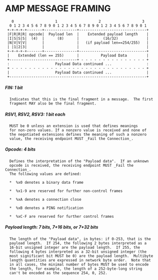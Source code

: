 # AMP MESSAGE FRAMING

       0                   1                   2                   3
      0 1 2 3 4 5 6 7 8 9 0 1 2 3 4 5 6 7 8 9 0 1 2 3 4 5 6 7 8 9 0 1
     +-+-+-+-+-------+---------------+-------------------------------+
     |F|R|R|R| opcode|  Payload len  |    Extended payload length    |
     |I|S|S|S|  (4)  |      (8)      |           (16/32)             |
     |N|V|V|V|       |               |   (if payload len==254/255)   |
     | |1|2|3|       |               |                               |
     +-+-+-+-+-------+---------------+-------------------------------+
     |    Extended (len == 255)      |          Payload Data         |
     +-------------------------------+ - - - - - - - - - - - - - - - +
     :                     Payload Data continued ...                :
     + - - - - - - - - - - - - - - - - - - - - - - - - - - - - - - - +
     |                     Payload Data continued ...                |
     +---------------------------------------------------------------+

##### FIN:  1 bit

      Indicates that this is the final fragment in a message.  The first
      fragment MAY also be the final fragment.

##### RSV1, RSV2, RSV3:  1 bit each

      MUST be 0 unless an extension is used that defines meanings
      for non-zero values. If a nonzero value is received and none of
      the negotiated extensions defines the meaning of such a nonzero
      value, the receiving endpoint MUST _Fail the Connection_.

##### Opcode:  4 bits

      Defines the interpretation of the "Payload data".  If an unknown
      opcode is received, the receiving endpoint MUST _Fail the Connection_.
      The following values are defined:

      *  %x0 denotes a binary data frame

      *  %x1-9 are reserved for further non-control frames

      *  %xA denotes a connection close
      
      *  %xB denotes a PING notification

      *  %xC-F are reserved for further control frames

##### Payload length:  7 bits, 7+16 bits, or 7+32 bits

      The length of the "Payload data", in bytes: if 0-253, that is the
      payload length.  If 254, the following 2 bytes interpreted as a
      16-bit unsigned integer are the payload length.  If 255, the
      following 4 bytes interpreted as a 32-bit unsigned integer (the
      most significant bit MUST be 0) are the payload length.  Multibyte
      length quantities are expressed in network byte order.  Note that
      in all cases, the minimal number of bytes MUST be used to encode
      the length, for example, the length of a 252-byte-long string
      can't be encoded as the sequence 254, 0, 252.
